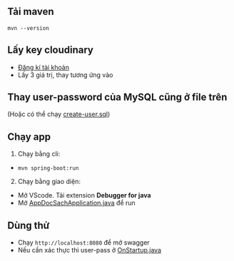 ## Tải maven
`mvn --version`



## Lấy key cloudinary
- [Đăng kí tài khoản](https://cloudinary.com/users/register_free)
- Lấy 3 giá trị, thay tương ứng vào [](./src/main/resources/application.yml)

## Thay user-password của MySQL cũng ở file trên
(Hoặc có thể chạy [create-user.sql](./src/main/resources/create-user.sql))



## Chạy app
1. Chạy bằng cli: 
-   `mvn spring-boot:run`
2. Chạy bằng giao diện:
- Mở VScode. Tải extension **Debugger for java**
- Mở [AppDocSachApplication.java](./src/main/java/huce/edu/vn/appdocsach/AppDocSachApplication.java) để run


## Dùng thử 
- Chạy `http://localhost:8080` để mở swagger
- Nếu cần xác thực thì user-pass ở [OnStartup.java](./src/main/java/huce/edu/vn/appdocsach/utils/OnStartup.java)